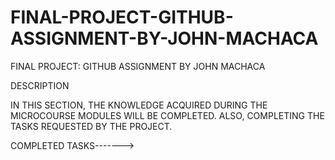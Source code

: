# FINAL-PROJECT-GITHUB-ASSIGNMENT-BY-JOHN-MACHACA
FINAL PROJECT: GITHUB ASSIGNMENT BY JOHN MACHACA

DESCRIPTION

IN THIS SECTION, THE KNOWLEDGE ACQUIRED DURING THE MICROCOURSE MODULES WILL BE COMPLETED. ALSO, COMPLETING THE TASKS REQUESTED BY THE PROJECT.


COMPLETED TASKS------->
